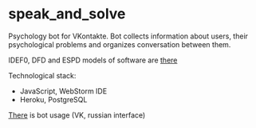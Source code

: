 # speak_and_solve
Psychology bot for VKontakte. 
Bot collects information about users, their psychological problems and organizes conversation between them.

IDEF0, DFD and ESPD models of software are [there](https://github.com/pustoshilov-d/speak_and_solve/tree/master/models) 

Technological stack: 
- JavaScript, WebStorm IDE
- Heroku, PostgreSQL

[There](https://vk.com/im?sel=-189695961) is bot usage (VK, russian interface)
